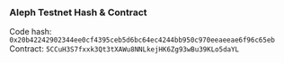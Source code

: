 ### Aleph Testnet Hash & Contract 

Code hash: `0x20b42242902344ee0cf4395ceb5d6bc64ec4244bb950c970eeaeeae6f96c65eb`
Contract: `5CCuH3S7fxxk3Qt3tXAWu8NNLkejHK6Zg93wBu39KLo5daYL`
